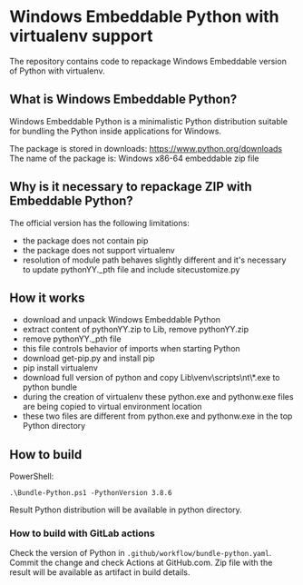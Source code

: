 # Windows Embeddable Python with virtualenv support

The repository contains code to repackage Windows Embeddable version of Python with virtualenv.

## What is Windows Embeddable Python?

Windows Embeddable Python is a minimalistic Python distribution suitable for bundling the Python inside applications for Windows.

The package is stored in downloads: https://www.python.org/downloads
The name of the package is: Windows x86-64 embeddable zip file

## Why is it necessary to repackage ZIP with Embeddable Python?

The official version has the following limitations:
* the package does not contain pip
* the package does not support virtualenv
* resolution of module path behaves slightly different and it's necessary to update pythonYY._pth file and include sitecustomize.py

## How it works

* download and unpack Windows Embeddable Python
* extract content of pythonYY.zip to Lib, remove pythonYY.zip
* remove pythonYY._pth file
 * this file controls behavior of imports when starting Python
* download get-pip.py and install pip
* pip install virtualenv
* download full version of python and copy Lib\\venv\\scripts\\nt\\*.exe to python bundle
 * during the creation of virtualenv these python.exe and pythonw.exe files are being copied to virtual environment location
 * these two files are different from python.exe and pythonw.exe in the top Python directory

## How to build

PowerShell:
```
.\Bundle-Python.ps1 -PythonVersion 3.8.6
```

Result Python distribution will be available in python directory.

### How to build with GitLab actions

Check the version of Python in ```.github/workflow/bundle-python.yaml```.
Commit the change and check Actions at GitHub.com.
Zip file with the result will be available as artifact in build details.
